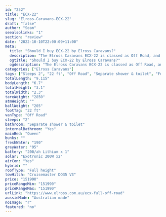 ```yaml
---
id: "252"
title: "ECX-22"
slug: "Elross-Caravans-ECX-22"
draft: "false"
author: "Sean"
seealsolinks: "1"
section: "review"
date: "2022-10-10T22:00:09+11:00"
meta:
  title: "Should I buy ECX-22 by Elross Caravans?"
  description: "The Elross Caravans ECX-22 is classed as Off Road, and sleeps 2 people. It is Australian made and comes in at 22 ft. It generally has Separate shower & toilet."
  ogtitle: "Should I buy ECX-22 by Elross Caravans?"
  ogdescription: "The Elross Caravans ECX-22 is classed as Off Road, and sleeps 2 people. It is Australian made and comes in at 22 ft. It generally has Separate shower & toilet."
categories: ["Elross Caravans"]
tags: ["Sleeps 2", "22 ft", "Off Road", "Separate shower & toilet", "Full height", "Over 100k", "Australian made"]
totalLength: "9.115"
bodyLength: "6.7"
totalHeight: "3.1"
totalWidth: "2.3"
tareWeight: "2850"
atmWeight: ""
ballWeight: "205"
footTag: "22 ft"
vanType: "Off Road"
sleeps: "2"
bathroom: "Separate shower & toilet"
internalBathroom: "Yes"
mainBed: "Queen"
bunks: ""
freshWater: "190"
greyWater: "95"
battery: "200/ah Lithium x 1"
solar: "Exotronic 200W x2"
airCon: "Yes"
hybrid: ""
roofType: "Full height"
towHitch: "Cruisemaster DO35 V3"
price: "151990"
priceRangeMin: "151990"
priceRangeMax: "151990"
urlLink: "https://www.elross.com.au/ecx-full-off-road"
aussieMade: "Australian made"
noImage: "r"
featured: "no"
---
```

